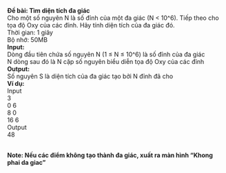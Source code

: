 
**Đề bài: Tìm diện tích đa giác** 
<br>Cho một số nguyên N là số đỉnh của một đa giác (N < 10^6). Tiếp theo cho tọa độ Oxy của các đỉnh. Hãy 
tính diện tích của đa giác đó. 
<br>Thời gian: 1 giây 
<br>Bộ nhớ: 50MB  
**Input:**
<br>Dòng đầu tiên chứa số nguyên N (1 ≤ N ≤ 10^6) là số đỉnh của đa giác
<br>N dòng sau đó là N cặp số nguyên biểu diễn tọa độ Oxy của các đỉnh
<br>**Output:** 
<br>Số nguyên S là diện tích của đa giác tạo bởi N đỉnh đã cho 
<br>**Ví dụ:** 
   <br>Input 
    <br>3 
    <br>0 6 
    <br>8 0 
    <br>16 6 
  <br>Output 
    <br>48 
    
<br>**Note: Nếu các điểm không tạo thành đa giác, xuất ra màn hình “Khong phai da giac”**
